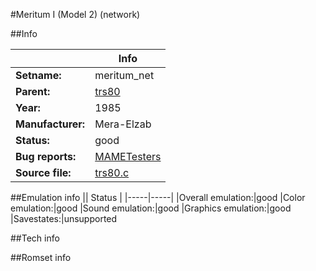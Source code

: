 #Meritum I (Model 2) (network)

##Info

||Info|
|-----|-----|
|**Setname:**|meritum_net
|**Parent:**|[trs80](trs80.md)
|**Year:**|1985
|**Manufacturer:**|Mera-Elzab
|**Status:**|good
|**Bug reports:**|[MAMETesters](http://mametesters.org/view_all_set.php?type=1&temporary=y&search=trs80.c)
|**Source file:**|[trs80.c](https://github.com/mamedev/mame/blob/master/src/mess/drivers/trs80.c)

##Emulation info
|| Status |
|-----|-----|
|Overall emulation:|good
|Color emulation:|good
|Sound emulation:|good
|Graphics emulation:|good
|Savestates:|unsupported

##Tech info

##Romset info

<!--- START OF EDITED COMMENT DO NOT TOUCH TEXT ABOVE-->
